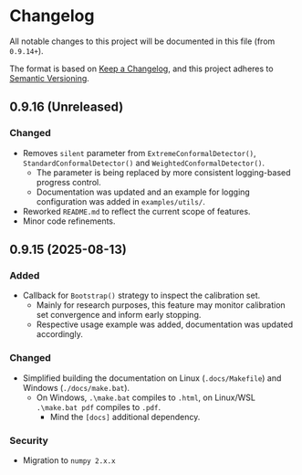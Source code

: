 # Changelog

All notable changes to this project will be documented in this file (from `0.9.14+`).

The format is based on [Keep a Changelog](https://keepachangelog.com/en/1.0.0/),
and this project adheres to [Semantic Versioning](https://semver.org/spec/v2.0.0.html).

## 0.9.16 (Unreleased)

### Changed
- Removes ``silent`` parameter from ``ExtremeConformalDetector()``, ``StandardConformalDetector()`` and ``WeightedConformalDetector()``.
  - The parameter is being replaced by more consistent logging-based progress control.
  - Documentation was updated and an example for logging configuration was added in ``examples/utils/``.
- Reworked `README.md` to reflect the current scope of features.
- Minor code refinements.

## 0.9.15 (2025-08-13)

### Added
- Callback for `Bootstrap()` strategy to inspect the calibration set.
  - Mainly for research purposes, this feature may monitor calibration set convergence and inform early stopping.
  - Respective usage example was added, documentation was updated accordingly.

### Changed
- Simplified building the documentation on Linux (`.docs/Makefile`) and Windows (`./docs/make.bat`).
  - On Windows, `.\make.bat` compiles to `.html`, on Linux/WSL `.\make.bat pdf` compiles to `.pdf`.
    - Mind the `[docs]` additional dependency.

### Security
- Migration to `numpy 2.x.x`
